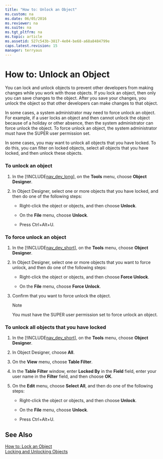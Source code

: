 ```yaml
---
title: "How to: Unlock an Object"
ms.custom: na
ms.date: 06/05/2016
ms.reviewer: na
ms.suite: na
ms.tgt_pltfrm: na
ms.topic: article
ms.assetid: 527c543b-3817-4e04-be68-a68a8484799e
caps.latest.revision: 15
manager: terryaus
---
```

# How to: Unlock an Object
You can lock and unlock objects to prevent other developers from making changes while you work with those objects. If you lock an object, then only you can save changes to the object. After you save your changes, you unlock the object so that other developers can make changes to that object.  
  
 In some cases, a system administrator may need to force unlock an object. For example, if a user locks an object and then cannot unlock the object because of a holiday or other absence, then the system administrator can force unlock the object. To force unlock an object, the system administrator must have the SUPER user permission set.  
  
 In some cases, you may want to unlock all objects that you have locked. To do this, you can filter on locked objects, select all objects that you have locked, and then unlock these objects.  
  
### To unlock an object  
  
1.  In the [!INCLUDE[nav_dev_long](../dynamics-nav/includes/nav_dev_long_md.md)], on the **Tools** menu, choose **Object Designer**.  
  
2.  In Object Designer, select one or more objects that you have locked, and then do one of the following steps:  
  
    -   Right\-click the object or objects, and then choose **Unlock**.  
  
    -   On the **File** menu, choose **Unlock**.  
  
    -   Press Ctrl\+Alt\+U.  
  
### To force unlock an object  
  
1.  In the [!INCLUDE[nav_dev_short](../dynamics-nav/includes/nav_dev_short_md.md)], on the **Tools** menu, choose **Object Designer**.  
  
2.  In Object Designer, select one or more objects that you want to force unlock, and then do one of the following steps:  
  
    -   Right\-click the object or objects, and then choose **Force Unlock**.  
  
    -   On the **File** menu, choose **Force Unlock**.  
  
3.  Confirm that you want to force unlock the object.  
  
    > [!NOTE]  
    >  You must have the SUPER user permission set to force unlock an object.  
  
### To unlock all objects that you have locked  
  
1.  In the [!INCLUDE[nav_dev_short](../dynamics-nav/includes/nav_dev_short_md.md)], on the **Tools** menu, choose **Object Designer**.  
  
2.  In Object Designer, choose **All**.  
  
3.  On the **View** menu, choose **Table Filter**.  
  
4.  In the **Table Filter** window, enter **Locked By** in the **Field** field, enter your user name in the **Filter** field, and then choose **OK**.  
  
5.  On the **Edit** menu, choose **Select All**, and then do one of the following steps:  
  
    -   Right\-click the object or objects, and then choose **Unlock**.  
  
    -   On the **File** menu, choose **Unlock**.  
  
    -   Press Ctrl\+Alt\+U.  
  
## See Also  
 [How to: Lock an Object](../Topic/How%20to:%20Lock%20an%20Object.md)   
 [Locking and Unlocking Objects](../dynamics-nav/Locking-and-Unlocking-Objects.md)
